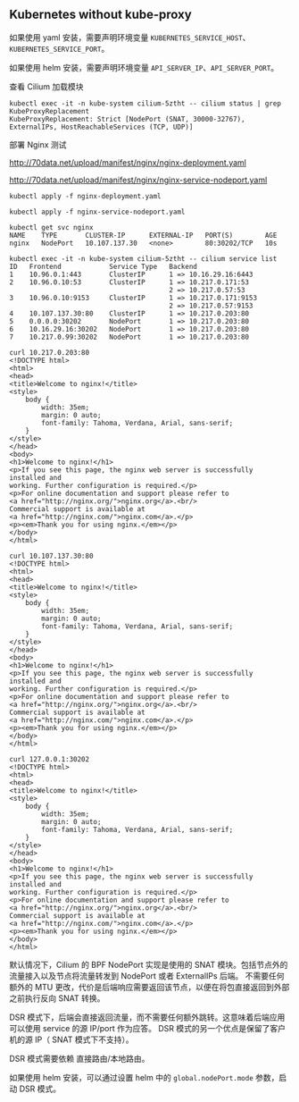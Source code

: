 ## Kubernetes without kube-proxy

如果使用 yaml 安装，需要声明环境变量 `KUBERNETES_SERVICE_HOST`、`KUBERNETES_SERVICE_PORT`。

如果使用 helm 安装，需要声明环境变量 `API_SERVER_IP`、`API_SERVER_PORT`。

查看 Cilium 加载模块

```shell script
kubectl exec -it -n kube-system cilium-5ztht -- cilium status | grep KubeProxyReplacement
KubeProxyReplacement: Strict [NodePort (SNAT, 30000-32767), ExternalIPs, HostReachableServices (TCP, UDP)]
```

部署 Nginx 测试

http://70data.net/upload/manifest/nginx/nginx-deployment.yaml

http://70data.net/upload/manifest/nginx/nginx-service-nodeport.yaml

```shell script
kubectl apply -f nginx-deployment.yaml

kubectl apply -f nginx-service-nodeport.yaml

kubectl get svc nginx
NAME    TYPE       CLUSTER-IP      EXTERNAL-IP   PORT(S)        AGE
nginx   NodePort   10.107.137.30   <none>        80:30202/TCP   10s

kubectl exec -it -n kube-system cilium-5ztht -- cilium service list
ID   Frontend            Service Type   Backend
1    10.96.0.1:443       ClusterIP      1 => 10.16.29.16:6443
2    10.96.0.10:53       ClusterIP      1 => 10.217.0.171:53
                                        2 => 10.217.0.57:53
3    10.96.0.10:9153     ClusterIP      1 => 10.217.0.171:9153
                                        2 => 10.217.0.57:9153
4    10.107.137.30:80    ClusterIP      1 => 10.217.0.203:80
5    0.0.0.0:30202       NodePort       1 => 10.217.0.203:80
6    10.16.29.16:30202   NodePort       1 => 10.217.0.203:80
7    10.217.0.99:30202   NodePort       1 => 10.217.0.203:80

curl 10.217.0.203:80
<!DOCTYPE html>
<html>
<head>
<title>Welcome to nginx!</title>
<style>
    body {
        width: 35em;
        margin: 0 auto;
        font-family: Tahoma, Verdana, Arial, sans-serif;
    }
</style>
</head>
<body>
<h1>Welcome to nginx!</h1>
<p>If you see this page, the nginx web server is successfully installed and
working. Further configuration is required.</p>
<p>For online documentation and support please refer to
<a href="http://nginx.org/">nginx.org</a>.<br/>
Commercial support is available at
<a href="http://nginx.com/">nginx.com</a>.</p>
<p><em>Thank you for using nginx.</em></p>
</body>
</html>

curl 10.107.137.30:80
<!DOCTYPE html>
<html>
<head>
<title>Welcome to nginx!</title>
<style>
    body {
        width: 35em;
        margin: 0 auto;
        font-family: Tahoma, Verdana, Arial, sans-serif;
    }
</style>
</head>
<body>
<h1>Welcome to nginx!</h1>
<p>If you see this page, the nginx web server is successfully installed and
working. Further configuration is required.</p>
<p>For online documentation and support please refer to
<a href="http://nginx.org/">nginx.org</a>.<br/>
Commercial support is available at
<a href="http://nginx.com/">nginx.com</a>.</p>
<p><em>Thank you for using nginx.</em></p>
</body>
</html>

curl 127.0.0.1:30202
<!DOCTYPE html>
<html>
<head>
<title>Welcome to nginx!</title>
<style>
    body {
        width: 35em;
        margin: 0 auto;
        font-family: Tahoma, Verdana, Arial, sans-serif;
    }
</style>
</head>
<body>
<h1>Welcome to nginx!</h1>
<p>If you see this page, the nginx web server is successfully installed and
working. Further configuration is required.</p>
<p>For online documentation and support please refer to
<a href="http://nginx.org/">nginx.org</a>.<br/>
Commercial support is available at
<a href="http://nginx.com/">nginx.com</a>.</p>
<p><em>Thank you for using nginx.</em></p>
</body>
</html>
```

默认情况下，Cilium 的 BPF NodePort 实现是使用的 SNAT 模块。包括节点外的流量接入以及节点将流量转发到 NodePort 或者 ExternalIPs 后端。
不需要任何额外的 MTU 更改，代价是后端响应需要返回该节点，以便在将包直接返回到外部之前执行反向 SNAT 转换。

DSR 模式下，后端会直接返回流量，而不需要任何额外跳转。这意味着后端应用可以使用 service 的源 IP/port 作为应答。
DSR 模式的另一个优点是保留了客户机的源 IP（ SNAT 模式下不支持）。

DSR 模式需要依赖 直接路由/本地路由。

如果使用 helm 安装，可以通过设置 helm 中的 `global.nodePort.mode` 参数，启动 DSR 模式。

